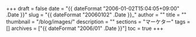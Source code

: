 +++
draft = false
date = "{{ dateFormat "2006-01-02T15:04:05+09:00" .Date }}"
slug = "{{ dateFormat "20060102" .Date }}_"
author = ""
title = ""
thumbnail = "/blog/images/"
description = ""
sections = "マーケター"
tags = []
archives = ["{{ dateFormat "2006/01" .Date }}"]
toc = true
+++

